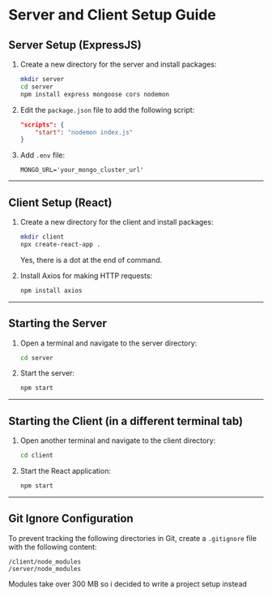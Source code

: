 # Server and Client Setup Guide

## Server Setup (ExpressJS)

1. Create a new directory for the server and install packages:
    ```bash
    mkdir server
    cd server
    npm install express mongoose cors nodemon
    ```

2. Edit the `package.json` file to add the following script:
    ```json
    "scripts": {
        "start": "nodemon index.js"
    }
    ```

3. Add `.env` file:
   ```
   MONGO_URL='your_mongo_cluster_url'
   ```

---

## Client Setup (React)

1. Create a new directory for the client and install packages:
    ```bash
    mkdir client
    npx create-react-app .
    ```
    Yes, there is a dot at the end of command.

2. Install Axios for making HTTP requests:
    ```bash
    npm install axios
    ```

---

## Starting the Server

1. Open a terminal and navigate to the server directory:
    ```bash
    cd server
    ```
2. Start the server:
    ```bash
    npm start
    ```

---

## Starting the Client (in a different terminal tab)

1. Open another terminal and navigate to the client directory:
    ```bash
    cd client
    ```
2. Start the React application:
    ```bash
    npm start
    ```

---

## Git Ignore Configuration

To prevent tracking the following directories in Git, create a `.gitignore` file with the following content:
```
/client/node_modules
/server/node_modules
```
Modules take over 300 MB so i decided to write a project setup instead
